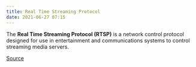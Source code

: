 ```yaml
---
title: Real Time Streaming Protocol
date: 2021-06-27 07:15
---
```


The **Real Time Streaming Protocol (RTSP)** is a network control protocol
designed for use in entertainment and communications systems to control
streaming media servers.

[Source](https://en.wikipedia.org/wiki/Real_Time_Streaming_Protocol)
